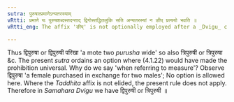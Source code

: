 ```yaml
---
sutra: पुरुषात्प्रमाणेऽन्यतरस्याम्
vRtti: प्रमाणे यः पुरुषशब्दस्तदन्ताद् द्विगोस्तद्धितलुकि सति अन्यतरस्यां न ङीप् प्रत्ययो भवति ॥
vRtti_eng: The affix 'ङीप्' is not optionally employed after a _Dvigu_ compound, where the _Taddhita_ affix is elided, when the compound ends in the word '_purusha_', referring to measure.

---
```

Thus द्विपुरुषा or द्विपुरुषी परिखा 'a mote two _purusha_ wide' so also त्रिपुरुषी or त्रिपुरुषा &c. The present _sutra_ ordains an option where (4.1.22) would have made the prohibition universal. Why do we say 'when referring to measure'? Observe द्विपुरुषा 'a female purchased in exchange for two males'; No option is allowed here. Where the _Taddhita_ affix is not elided, the present rule does not apply. Therefore in _Samahara_ _Dvigu_ we have द्विपुरुषी or  त्रिपुरुषी ॥